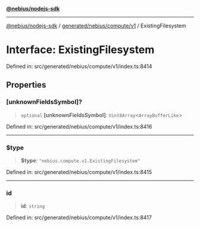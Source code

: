 [**@nebius/nodejs-sdk**](../../../../../README.md)

---

[@nebius/nodejs-sdk](../../../../../README.md) / [generated/nebius/compute/v1](../README.md) / ExistingFilesystem

# Interface: ExistingFilesystem

Defined in: src/generated/nebius/compute/v1/index.ts:8414

## Properties

### \[unknownFieldsSymbol\]?

> `optional` **\[unknownFieldsSymbol\]**: `Uint8Array`\<`ArrayBufferLike`\>

Defined in: src/generated/nebius/compute/v1/index.ts:8416

---

### $type

> **$type**: `"nebius.compute.v1.ExistingFilesystem"`

Defined in: src/generated/nebius/compute/v1/index.ts:8415

---

### id

> **id**: `string`

Defined in: src/generated/nebius/compute/v1/index.ts:8417

